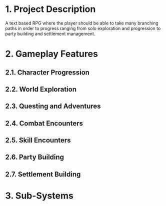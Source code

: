 
# 1. Project Description
A text based RPG where the player should be able to take many branching paths in order to progress ranging from solo exploration and progression to party building and settlement management.


# 2. Gameplay Features

## 2.1. Character Progression

## 2.2. World Exploration

## 2.3. Questing and Adventures

## 2.4. Combat Encounters

## 2.5. Skill Encounters

## 2.6. Party Building

## 2.7. Settlement Building


# 3. Sub-Systems

